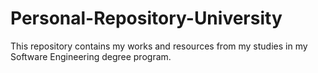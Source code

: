 # Personal-Repository-University
This repository contains my works and resources from my studies in my Software Engineering degree program.
